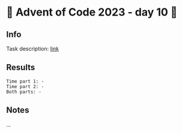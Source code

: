 # 🎄 Advent of Code 2023 - day 10 🎄

## Info

Task description: [link](https://adventofcode.com/2023/day/10)

## Results

```
Time part 1: -
Time part 2: -
Both parts: -
```

## Notes

...